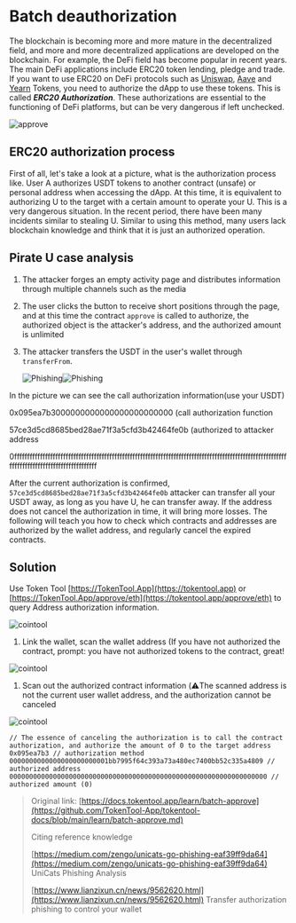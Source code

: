 # Batch deauthorization

The blockchain is becoming more and more mature in the decentralized field, and more and more decentralized applications are developed on the blockchain. For example, the DeFi field has become popular in recent years. The main DeFi applications include ERC20 token lending, pledge and trade. If you want to use ERC20 on DeFi protocols such as [Uniswap](https://uniswap.org/), [Aave](https://aave.com/) and [Yearn](https://yearn.finance/) Tokens, you need to authorize the dApp to use these tokens. This is called _**ERC20 Authorization**_. These authorizations are essential to the functioning of DeFi platforms, but can be very dangerous if left unchecked.

![approve](../.gitbook/assets/approve.png)

## ERC20 authorization process

First of all, let's take a look at a picture, what is the authorization process like. User A authorizes USDT tokens to another contract \(unsafe\) or personal address when accessing the dApp. At this time, it is equivalent to authorizing U to the target with a certain amount to operate your U. This is a very dangerous situation. In the recent period, there have been many incidents similar to stealing U. Similar to using this method, many users lack blockchain knowledge and think that it is just an authorized operation.

## Pirate U case analysis

1. The attacker forges an empty activity page and distributes information through multiple channels such as the media
2. The user clicks the button to receive short positions through the page, and at this time the contract `approve` is called to authorize, the authorized object is the attacker's address, and the authorized amount is unlimited
3. The attacker transfers the USDT in the user's wallet through `transferFrom`.

    ![Phishing](../.gitbook/assets/Snipaste_2021-09-29_14-49-29.png)![Phishing](../.gitbook/assets/Snipaste_2021-09-29_14-51-41.png)

In the picture we can see the call authorization information\(use your USDT\)

0x095ea7b3000000000000000000000000 (call authorization function

57ce3d5cd8685bed28ae71f3a5cfd3b42464fe0b (authorized to attacker address

0ffffffffffffffffffffffffffffffffffffffffffffffffffffffffffffffffffffffffffffffffffffffffffffffffffffffffffffffffffffffffffffffffffffffffffff

After the current authorization is confirmed, `57ce3d5cd8685bed28ae71f3a5cfd3b42464fe0b` attacker can transfer all your USDT away, as long as you have U, he can transfer away. If the address does not cancel the authorization in time, it will bring more losses. The following will teach you how to check which contracts and addresses are authorized by the wallet address, and regularly cancel the expired contracts.

## Solution

Use Token Tool [https://TokenTool.App](https://tokentool.app) or [https://TokenTool.App/approve/eth](https://tokentool.app/approve/eth) to query Address authorization information.

![cointool](../.gitbook/assets/Snipaste_2021-09-29_15-10-52.png)

1. Link the wallet, scan the wallet address (If you have not authorized the contract, prompt: you have not authorized tokens to the contract, great!

![cointool](../.gitbook/assets/Snipaste_2021-09-29_15-13-14.png)

1. Scan out the authorized contract information (⚠️The scanned address is not the current user wallet address, and the authorization cannot be canceled

![cointool](../.gitbook/assets/Snipaste_2021-09-29_15-15-51.png)

```text
// The essence of canceling the authorization is to call the contract authorization, and authorize the amount of 0 to the target address
0x095ea7b3 // authorization method
0000000000000000000000001bb7995f64c393a73a480ec7400bb52c335a4809 // authorized address
00000000000000000000000000000000000000000000000000000000000000000 // authorized amount (0)
```

> Original link: [https://docs.tokentool.app/learn/batch-approve](https://github.com/TokenTool-App/tokentool-docs/blob/main/learn/batch-approve.md)
>
> Citing reference knowledge
>
> [https://medium.com/zengo/unicats-go-phishing-eaf39ff9da64](https://medium.com/zengo/unicats-go-phishing-eaf39ff9da64) UniCats Phishing Analysis
>
> [https://www.lianzixun.cn/news/9562620.html](https://www.lianzixun.cn/news/9562620.html) Transfer authorization phishing to control your wallet